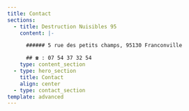 ```yaml
---
title: Contact
sections:
  - title: Destruction Nuisibles 95
    content: |-

      ###### 5 rue des petits champs, 95130 Franconville

      ## ☎ : 07 54 37 32 54
    type: content_section
  - type: hero_section
    title: Contact
    align: center
  - type: contact_section
template: advanced
---
```

